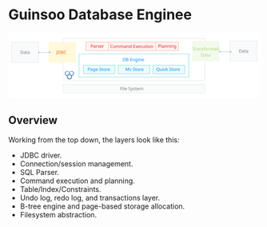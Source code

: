 # Guinsoo Database Enginee

![logo](../public/architecture.svg)


## Overview 

Working from the top down, the layers look like this:

* JDBC driver.
* Connection/session management.
* SQL Parser.
* Command execution and planning.
* Table/Index/Constraints.
* Undo log, redo log, and transactions layer.
* B-tree engine and page-based storage allocation.
* Filesystem abstraction.

